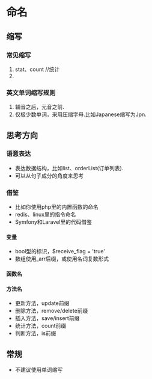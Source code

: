 # 命名

## 缩写
### 常见缩写
1. stat、count    //统计
2. 

### 英文单词缩写规则
1. 辅音之后，元音之前.
2. 仅极少数单词，采用压缩字母.比如Japanese缩写为Jpn.

## 思考方向
### 语意表达
- 表达数据结构，比如list、orderList(订单列表).
- 可以从句子成分的角度来思考

### 借鉴
- 比如你使用php里的内置函数的命名
- redis、linux里的指令命名
- Symfony和Laravel里的代码借鉴

#### 变量
- bool型的标识，$receive_flag = 'true'
- 数组使用_arr后缀，或使用名词复数形式

#### 函数名


#### 方法名
- 更新方法，update前缀
- 删除方法，remove/delete前缀
- 插入方法，save/insert前缀
- 统计方法，count前缀
- 判断方法，is前缀

## 常规
- 不建议使用单词缩写